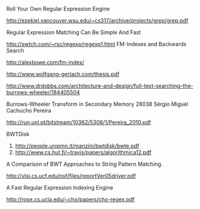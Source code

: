 
Roll Your Own Regular Expression Engine

http://ezekiel.vancouver.wsu.edu/~cs317/archive/projects/grep/grep.pdf

Regular Expression Matching Can Be Simple And Fast 

http://swtch.com/~rsc/regexp/regexp1.html
FM-Indexes and Backwards Search

http://alexbowe.com/fm-index/

http://www.wolfgang-gerlach.com/thesis.pdf

http://www.drdobbs.com/architecture-and-design/full-text-searching-the-burrows-wheeler/184405504

Burrows-Wheeler Transform in Secondary Memory
28038 Sérgio Miguel Cachucho Pereira

http://run.unl.pt/bitstream/10362/5308/1/Pereira_2010.pdf


BWTDisk

1) http://people.unipmn.it/manzini/bwtdisk/bwte.pdf
2) http://www.cs.hut.fi/~travis/papers/algorithmica12.pdf


A Comparison of BWT Approaches to String Pattern Matching.

http://vlsi.cs.ucf.edu/nsf/files/reportVer05driver.pdf

A Fast Regular Expression Indexing Engine

http://rose.cs.ucla.edu/~cho/papers/cho-regex.pdf
